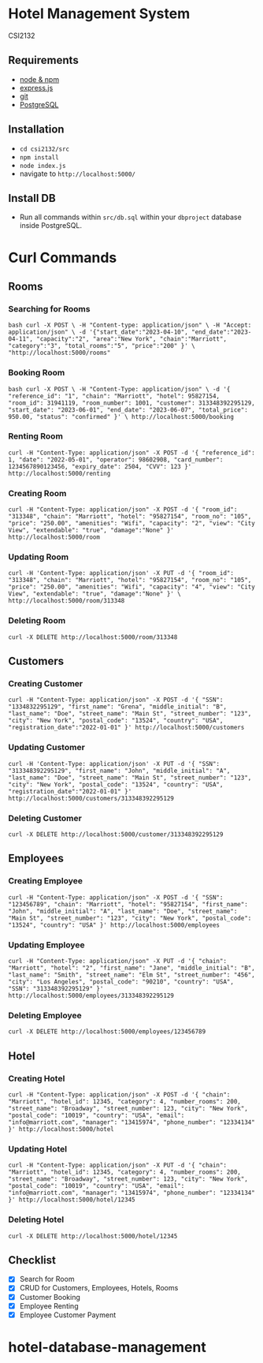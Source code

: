 # Hotel Management System
CSI2132
## Requirements

-   [node & npm](https://nodejs.org/en/)
-   [express.js](https://expressjs.com/)
-   [git](https://www.robinwieruch.de/git-essential-commands/)
-   [PostgreSQL](https://www.postgresql.org/)

## Installation

-   `cd csi2132/src`
-   `npm install`
-   `node index.js`
-   navigate to `http://localhost:5000/`

## Install DB

- Run all commands within `src/db.sql` within your `dbproject` database inside PostgreSQL.

# Curl Commands
## Rooms

### Searching for Rooms

`bash
curl -X POST \
  -H "Content-type: application/json" \
  -H "Accept: application/json" \
  -d '{"start_date":"2023-04-10", "end_date":"2023-04-11", "capacity":"2", "area":"New York", "chain":"Marriott", "category":"3", "total_rooms":"5", "price":"200" }' \
  "http://localhost:5000/rooms"
`

### Booking Room

`bash
curl -X POST \
-H "Content-Type: application/json" \
-d '{
"reference_id": "1",
"chain": "Marriott",
"hotel": 95827154,
"room_id": 31941119,
"room_number": 1001,
"customer": 313348392295129,
"start_date": "2023-06-01",
"end_date": "2023-06-07",
"total_price": 950.00,
"status": "confirmed"
}' \
http://localhost:5000/booking
`

### Renting Room

`curl -H "Content-Type: application/json" -X POST -d '{
"reference_id": 1,
"date": "2022-05-01",
"operator": 98602908,
"card_number": 1234567890123456,
"expiry_date": 2504,
"CVV": 123
}' http://localhost:5000/renting`

### Creating Room

`curl -H "Content-Type: application/json" -X POST -d '{
"room_id": "313348",
"chain": "Marriott",
"hotel": "95827154",
"room_no": "105",
"price": "250.00",
"amenities": "Wifi",
"capacity": "2",
"view": "City View",
"extendable": "true",
"damage":"None"
}' http://localhost:5000/room`

### Updating Room

`curl -H 'Content-Type: application/json' -X PUT -d '{
"room_id": "313348",
"chain": "Marriott",
"hotel": "95827154",
"room_no": "105",
"price": "250.00",
"amenities": "Wifi",
"capacity": "4",
"view": "City View",
"extendable": "true",
"damage":"None"
}' \
 http://localhost:5000/room/313348`

### Deleting Room

`curl -X DELETE http://localhost:5000/room/313348`

## Customers

### Creating Customer

`curl -H "Content-Type: application/json" -X POST -d '{
"SSN": "1334832295129",
"first_name": "Grena",
"middle_initial": "B",
"last_name": "Doe",
"street_name": "Main St",
"street_number": "123",
"city": "New York",
"postal_code": "13524",
"country": "USA",
"registration_date":"2022-01-01"
}' http://localhost:5000/customers`

### Updating Customer

`curl -H 'Content-Type: application/json' -X PUT -d '{
"SSN": "313348392295129",
"first_name": "John",
"middle_initial": "A",
"last_name": "Doe",
"street_name": "Main St",
"street_number": "123",
"city": "New York",
"postal_code": "13524",
"country": "USA",
"registration_date":"2022-01-01"
}' http://localhost:5000/customers/313348392295129`

### Deleting Customer

`curl -X DELETE http://localhost:5000/customer/313348392295129`

## Employees

### Creating Employee

`curl -H "Content-Type: application/json" -X POST -d '{
"SSN": "123456789",
"chain": "Marriott",
"hotel": "95827154",
"first_name": "John",
"middle_initial": "A",
"last_name": "Doe",
"street_name": "Main St",
"street_number": "123",
"city": "New York",
"postal_code": "13524",
"country": "USA"
}' http://localhost:5000/employees`

### Updating Employee

`curl -H "Content-Type: application/json" -X PUT -d '{
"chain": "Marriott",
"hotel": "2",
"first_name": "Jane",
"middle_initial": "B",
"last_name": "Smith",
"street_name": "Elm St",
"street_number": "456",
"city": "Los Angeles",
"postal_code": "90210",
"country": "USA",
"SSN": "313348392295129"
}' http://localhost:5000/employees/313348392295129`

### Deleting Employee

`curl -X DELETE http://localhost:5000/employees/123456789`

## Hotel

### Creating Hotel

`curl -H "Content-Type: application/json" -X POST -d '{
"chain": "Marriott",
"hotel_id": 12345,
"category": 4,
"number_rooms": 200,
"street_name": "Broadway",
"street_number": 123,
"city": "New York",
"postal_code": "10019",
"country": "USA",
"email": "info@marriott.com",
"manager": "13415974",
"phone_number": "12334134"
}' http://localhost:5000/hotel`

### Updating Hotel

`curl -H "Content-Type: application/json" -X PUT -d '{
"chain": "Marriott",
"hotel_id": 12345,
"category": 4,
"number_rooms": 200,
"street_name": "Broadway",
"street_number": 123,
"city": "New York",
"postal_code": "10019",
"country": "USA",
"email": "info@marriott.com",
"manager": "13415974",
"phone_number": "12334134"
}' http://localhost:5000/hotel/12345`

### Deleting Hotel

`curl -X DELETE http://localhost:5000/hotel/12345`

## Checklist
- [x] Search for Room
- [x] CRUD for Customers, Employees, Hotels, Rooms
- [X] Customer Booking
- [X] Employee Renting
- [X] Employee Customer Payment
# hotel-database-management
